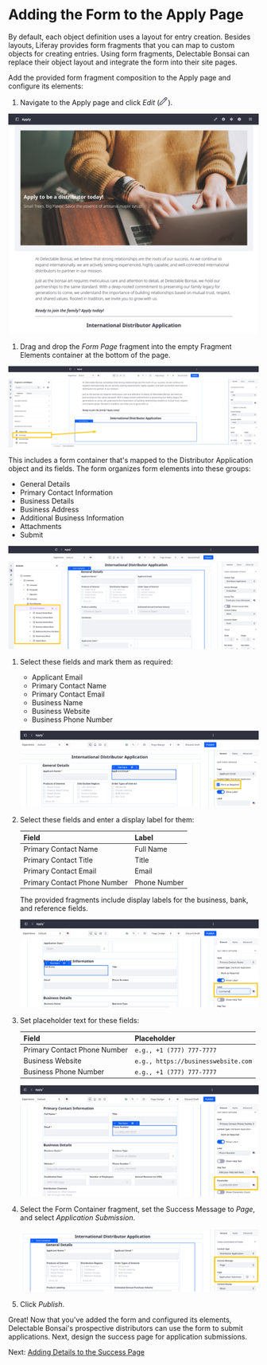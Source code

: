 # Adding the Form to the Apply Page

By default, each object definition uses a layout for entry creation. Besides layouts, Liferay provides form fragments that you can map to custom objects for creating entries. Using form fragments, Delectable Bonsai can replace their object layout and integrate the form into their site pages.

Add the provided form fragment composition to the Apply page and configure its elements:

1. Navigate to the Apply page and click *Edit* (![Edit Button](../../images/icon-edit.png)).

![Navigate to the Apply page.](./adding-the-form-to-the-apply-page/images/01.png)

1. Drag and drop the *Form Page* fragment into the empty Fragment Elements container at the bottom of the page.

<!-- Is it possible to rename the fragments so they make sense within the context of the application? For example, calling the fragment Form Page provides no clue in the UI that it's for the distributor application. This could cause confusion for content creators not knowing what the fragment is for when they're assembling pages. 

There must be a best practice for fragment naming here somewhere. Maybe we could recommend naming it Dist-Form Page or something like that? -Rich -->

   ![Drag and drop the Form Page fragment into the empty Fragment Elements container.](./adding-the-form-to-the-apply-page/images/02.png)

   This includes a form container that's mapped to the Distributor Application object and its fields. The form organizes form elements into these groups:

   * General Details
   * Primary Contact Information
   * Business Details
   * Business Address
   * Additional Business Information
   * Attachments
   * Submit

   ![The Form Page fragment includes seven containers with fragments already mapped to object fields.](./adding-the-form-to-the-apply-page/images/03.png)

1. Select these fields and mark them as required:

   * Applicant Email
   * Primary Contact Name
   * Primary Contact Email
   * Business Name
   * Business Website
   * Business Phone Number

   ![Mark fields as required.](./adding-the-form-to-the-apply-page/images/04.png)

1. Select these fields and enter a display label for them:

   | Field                            | Label                   |
   |:---------------------------------|:------------------------|
   | Primary Contact Name             | Full Name               |
   | Primary Contact Title            | Title                   |
   | Primary Contact Email            | Email                   |
   | Primary Contact Phone Number     | Phone Number            |

   The provided fragments include display labels for the business, bank, and reference fields.

   ![Enter display labels for fields.](./adding-the-form-to-the-apply-page/images/05.png)

1. Set placeholder text for these fields:

   | Field                        | Placeholder                         |
   |:-----------------------------|:------------------------------------|
   | Primary Contact Phone Number | `e.g., +1 (777) 777-7777`           |
   | Business Website             | `e.g., https://businesswebsite.com` |
   | Business Phone Number        | `e.g., +1 (777) 777-7777`           |

   ![Set placeholder test for fields.](./adding-the-form-to-the-apply-page/images/06.png)

1. Select the Form Container fragment, set the Success Message to *Page*, and select *Application Submission*.

   ![Set the Success Message to Page and select Application Submission.](./adding-the-form-to-the-apply-page/images/07.png)

1. Click *Publish*.

Great! Now that you've added the form and configured its elements, Delectable Bonsai's prospective distributors can use the form to submit applications. Next, design the success page for application submissions.

Next: [Adding Details to the Success Page](./adding-details-to-the-success-page.md)
